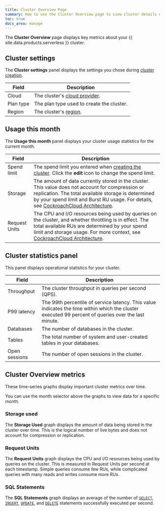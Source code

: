 ```yaml
---
title: Cluster Overview Page
summary: How to use the Cluster Overview page to view cluster details on {{ site.data.products.serverless }}.
toc: true
docs_area: manage
---
```


The **Cluster Overview** page displays key metrics about your {{ site.data.products.serverless }} cluster.

## Cluster settings

The **Cluster settings** panel displays the settings you chose during [cluster creation](create-a-serverless-cluster.html).

| Field     | Description                                                                                             |
|-----------|---------------------------------------------------------------------------------------------------------|
| Cloud     | The cluster's [cloud provider](create-a-serverless-cluster.html#step-2-select-a-cloud-provider-region). |
| Plan type | The plan type used to create the cluster.                                                               |
| Region    | The cluster's [region](create-a-serverless-cluster.html#step-2-select-a-cloud-provider-region).         |

## Usage this month

The **Usage this month** panel displays your cluster usage statistics for the current month.

| Field         | Description                                                                                                                                                                                                                                                                      |
|---------------|----------------------------------------------------------------------------------------------------------------------------------------------------------------------------------------------------------------------------------------------------------------------------------|
| Spend limit   | The spend limit you entered when [creating the cluster](create-a-serverless-cluster.html#step-3-enter-a-spend-limit). Click the **edit** icon to change the spend limit.                                                                                                         |
| Storage       | The amount of data currently stored in the cluster. This value does not account for compression or replication. The total available storage is determined by your spend limit and Burst RU usage. For details, see [CockroachCloud Architecture](architecture.html#performance). |
| Request Units | The CPU and I/O resources being used by queries on the cluster, and whether throttling is in effect. The total available RUs are determined by your spend limit and storage usage. For more context, see [CockroachCloud Architecture](architecture.html#concepts).              |

## Cluster statistics panel

This panel displays operational statistics for your cluster.

| Field               | Description                                                                                                                                         |
|---------------------|-----------------------------------------------------------------------------------------------------------------------------------------------------|
| Throughput          | The cluster throughput in queries per second (QPS).                                                                                                 |
| P99 latency         | The 99th percentile of service latency. This value indicates the time within which the cluster executed 99 percent of queries over the last minute. |
| Databases           | The number of databases in the cluster.                                                                                                             |
| Tables              | The total number of system and user-created tables in your databases.                                                                               |
| Open sessions       | The number of open sessions in the cluster.                                                                                                         |

## Cluster Overview metrics

These time-series graphs display important cluster metrics over time.

You can use the month selector above the graphs to view data for a specific month.

### Storage used

The **Storage Used** graph displays the amount of data being stored in the cluster over time. This is the logical number of live bytes and does not account for compression or replication.

### Request Units

The **Request Units** graph displays the CPU and I/O resources being used by queries on the cluster. This is measured in Request Units per second at each timestamp. Simple queries consume few RUs, while complicated queries with many reads and writes consume more RUs.

### SQL Statements

The **SQL Statements** graph displays an average of the number of [`SELECT`](../{{site.versions["stable"]}}/select-clause.html), [`INSERT`](../{{site.versions["stable"]}}/insert.html), [`UPDATE`](../{{site.versions["stable"]}}/update.html), and [`DELETE`](../{{site.versions["stable"]}}/delete.html) statements successfully executed per second.
